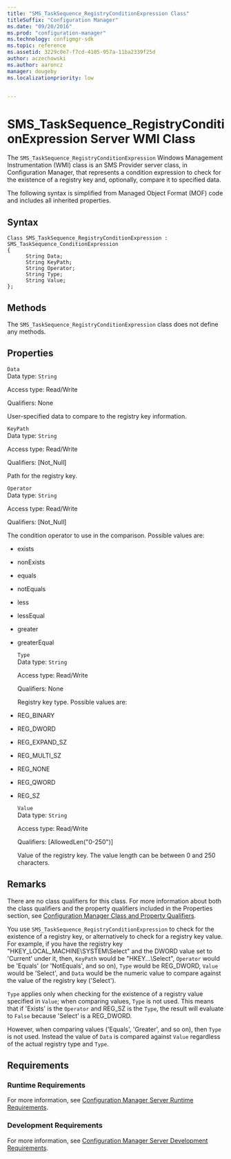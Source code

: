 ```yaml
---
title: "SMS_TaskSequence_RegistryConditionExpression Class"
titleSuffix: "Configuration Manager"
ms.date: "09/20/2016"
ms.prod: "configuration-manager"
ms.technology: configmgr-sdk
ms.topic: reference
ms.assetid: 3229c0e7-f7cd-4105-957a-11ba2339f25d
author: aczechowski
ms.author: aaroncz
manager: dougebyms.localizationpriority: low


---
```

# SMS_TaskSequence_RegistryConditionExpression Server WMI Class
The `SMS_TaskSequence_RegistryConditionExpression` Windows Management Instrumentation (WMI) class is an SMS Provider server class, in Configuration Manager, that represents a condition expression to check for the existence of a registry key and, optionally, compare it to specified data.  

 The following syntax is simplified from Managed Object Format (MOF) code and includes all inherited properties.  

## Syntax  

```  
Class SMS_TaskSequence_RegistryConditionExpression : SMS_TaskSequence_ConditionExpression  
{  
      String Data;  
      String KeyPath;  
      String Operator;  
      String Type;  
      String Value;  
};  
```  

## Methods  
 The `SMS_TaskSequence_RegistryConditionExpression` class does not define any methods.  

## Properties  
 `Data`  
 Data type: `String`  

 Access type: Read/Write  

 Qualifiers: None  

 User-specified data to compare to the registry key information.  

 `KeyPath`  
 Data type: `String`  

 Access type: Read/Write  

 Qualifiers: [Not_Null]  

 Path for the registry key.  

 `Operator`  
 Data type: `String`  

 Access type: Read/Write  

 Qualifiers: [Not_Null]  

 The condition operator to use in the comparison. Possible values are:  

- exists  

- nonExists  

- equals  

- notEquals  

- less  

- lessEqual  

- greater  

- greaterEqual  

  `Type`  
  Data type: `String`  

  Access type: Read/Write  

  Qualifiers: None  

  Registry key type. Possible values are:  

- REG_BINARY  

- REG_DWORD  

- REG_EXPAND_SZ  

- REG_MULTI_SZ  

- REG_NONE  

- REG_QWORD  

- REG_SZ  

  `Value`  
  Data type: `String`  

  Access type: Read/Write  

  Qualifiers: [AllowedLen("0-250")]  

  Value of the registry key. The value length can be between 0 and 250 characters.  

## Remarks  
 There are no class qualifiers for this class. For more information about both the class qualifiers and the property qualifiers included in the Properties section, see [Configuration Manager Class and Property Qualifiers](../../../develop/reference/misc/class-and-property-qualifiers.md).  

 You use `SMS_TaskSequence_RegistryConditionExpression` to check for the existence of a registry key, or alternatively to check for a registry key value. For example, if you have the registry key "HKEY_LOCAL_MACHINE\SYSTEM\Select" and the DWORD value set to 'Current' under it, then, `KeyPath` would be "HKEY...\Select", `Operator` would be 'Equals' (or 'NotEquals', and so on), `Type` would be REG_DWORD, `Value` would be 'Select', and `Data` would be the numeric value to compare against the value of the registry key ('Select').  

 `Type` applies only when checking for the existence of a registry value specified in `Value`; when comparing values, `Type` is not used. This means that if 'Exists' is the `Operator` and REG_SZ is the `Type`, the result will evaluate to `False` because 'Select' is a REG_DWORD.  

 However, when comparing values ('Equals', 'Greater', and so on), then `Type` is not used. Instead the value of `Data` is compared against `Value` regardless of the actual registry type and `Type`.  

## Requirements  

### Runtime Requirements  
 For more information, see [Configuration Manager Server Runtime Requirements](../../../develop/core/reqs/server-runtime-requirements.md).  

### Development Requirements  
 For more information, see [Configuration Manager Server Development Requirements](../../../develop/core/reqs/server-development-requirements.md).  
